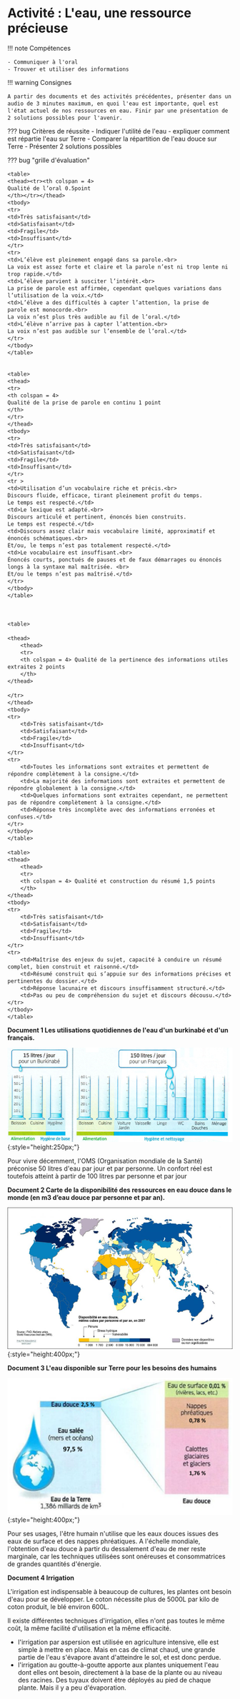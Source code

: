 # Activité : L'eau, une ressource précieuse

!!! note Compétences

    - Communiquer à l'oral
    - Trouver et utiliser des informations 

!!! warning Consignes

    A partir des documents et des activités précédentes, présenter dans un audio de 3 minutes maximum, en quoi l'eau est importante, quel est l'état actuel de nos ressources en eau. Finir par une présentation de 2 solutions possibles pour l'avenir.
    
??? bug Critères de réussite
    - Indiquer l'utilité de l'eau
    - expliquer comment est répartie l'eau sur Terre
    - Comparer la répartition de l'eau douce sur Terre
    - Présenter 2 solutions possibles

??? bug "grille d'évaluation"

    <table>
    <thead><tr><th colspan = 4>
    Qualité de l’oral 0.5point
    </th></tr></thead>
    <tbody>
    <tr>
    <td>Très satisfaisant</td>
    <td>Satisfaisant</td>
    <td>Fragile</td>
    <td>Insuffisant</td>
    </tr>
    <tr>
    <td>L’élève est pleinement engagé dans sa parole.<br>
    La voix est assez forte et claire et la parole n’est ni trop lente ni
    trop rapide.</td>
    <td>L’élève parvient à susciter l’intérêt.<br>
    La prise de parole est affirmée, cependant quelques variations dans
    l’utilisation de la voix.</td>
    <td>L’élève a des difficultés à capter l’attention, la prise de
    parole est monocorde.<br>
    La voix n’est plus très audible au fil de l’oral.</td>
    <td>L’élève n’arrive pas à capter l’attention.<br>
    La voix n’est pas audible sur l’ensemble de l’oral.</td>
    </tr>
    </tbody>
    </table>


    <table>
    <thead>
    <tr>
    <th colspan = 4>
    Qualité de la prise de parole en continu 1 point
    </th>
    </tr>
    </thead>
    <tbody>
    <tr>
    <td>Très satisfaisant</td>
    <td>Satisfaisant</td>
    <td>Fragile</td>
    <td>Insuffisant</td>
    </tr>
    <tr >
    <td>Utilisation d’un vocabulaire riche et précis.<br>
    Discours fluide, efficace, tirant pleinement profit du temps.
    Le temps est respecté.</td>
    <td>Le lexique est adapté.<br>
    Discours articulé et pertinent, énoncés bien construits.
    Le temps est respecté.</td>
    <td>Discours assez clair mais vocabulaire limité, approximatif et énoncés schématiques.<br>
    Et/ou, le temps n’est pas totalement respecté.</td>
    <td>Le vocabulaire est insuffisant.<br>
    Énoncés courts, ponctués de pauses et de faux démarrages ou énoncés longs à la syntaxe mal maîtrisée. <br>
    Et/ou le temps n’est pas maîtrisé.</td>
    </tr>
    </tbody>
    </table>



    <table>

    <thead>
        <thead>
        <tr>
        <th colspan = 4> Qualité de la pertinence des informations utiles extraites 2 points
        </th>
    </thead>

    </tr>
    </thead>
    <tbody>
    <tr>
        <td>Très satisfaisant</td>
        <td>Satisfaisant</td>
        <td>Fragile</td>
        <td>Insuffisant</td>
    </tr>
    <tr>
        <td>Toutes les informations sont extraites et permettent de répondre complètement à la consigne.</td>
        <td>La majorité des informations sont extraites et permettent de répondre globalement à la consigne.</td>
        <td>Quelques informations sont extraites cependant, ne permettent pas de répondre complètement à la consigne.</td>
        <td>Réponse très incomplète avec des informations erronées et confuses.</td>
    </tr>
    </tbody>
    </table>

    <table>
    <thead>
        <thead>
        <tr>
        <th colspan = 4> Qualité et construction du résumé 1,5 points
        </th>
    </thead>
    <tbody>
    <tr>
        <td>Très satisfaisant</td>
        <td>Satisfaisant</td>
        <td>Fragile</td>
        <td>Insuffisant</td>
    </tr>
    <tr>
        <td>Maîtrise des enjeux du sujet, capacité à conduire un résumé complet, bien construit et raisonné.</td>
        <td>Résumé construit qui s’appuie sur des informations précises et pertinentes du dossier.</td>
        <td>Réponse lacunaire et discours insuffisamment structuré.</td>
        <td>Pas ou peu de compréhension du sujet et discours décousu.</td>
    </tr>
    </tbody>
    </table>



**Document 1 Les utilisations quotidiennes de l'eau d'un burkinabé et d'un français.**

![](pictures/graphConsoEau.png){:style="height:250px;"}


Pour vivre décemment, l'OMS (Organisation mondiale de la Santé) préconise 50 litres d'eau par jour et par personne. Un confort réel est toutefois atteint à partir de 100 litres par personne et par jour


**Document 2 Carte de la disponibilité des ressources en eau douce dans le monde (en m3 d’eau douce par personne et par an).**

![](pictures/carteDispoEauDouce.png){:style="height:400px;"}


**Document 3 L'eau disponible sur Terre pour les besoins des humains**

![](pictures/graphEauTerre.png){:style="height:400px;"}

Pour ses usages, l'être humain n'utilise que les eaux douces issues des eaux de surface et des nappes phréatiques. A l'échelle mondiale, l'obtention d'eau douce à partir du dessalement d'eau de mer reste marginale, car les techniques utilisées sont onéreuses et consommatrices de grandes quantités d'énergie.

**Document 4 Irrigation**

L'irrigation est indispensable à beaucoup de cultures, les plantes ont besoin d'eau pour se développer. Le coton nécessite plus de 5000L par kilo de coton produit, le blé environ 600L.

Il existe différentes techniques d'irrigation, elles n'ont pas toutes le même coût, la même facilité d'utilisation et la même efficacité.
- l'irrigation par aspersion est utilisée en agriculture intensive, elle est simple à mettre en place. Mais en cas de climat chaud, une grande partie de l'eau s'évapore avant d'atteindre le sol, et est donc perdue.
- l'irrigation au goutte-à-goutte apporte aux plantes uniquement l'eau dont elles ont besoin, directement à la base de la plante ou au niveau des racines. Des tuyaux doivent être déployés au pied de chaque plante. Mais il y a peu d'évaporation.

